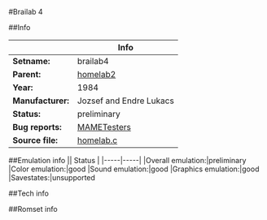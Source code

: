 #Brailab 4

##Info

||Info|
|-----|-----|
|**Setname:**|brailab4
|**Parent:**|[homelab2](homelab2.md)
|**Year:**|1984
|**Manufacturer:**|Jozsef and Endre Lukacs
|**Status:**|preliminary
|**Bug reports:**|[MAMETesters](http://mametesters.org/view_all_set.php?type=1&temporary=y&search=homelab.c)
|**Source file:**|[homelab.c](https://github.com/mamedev/mame/blob/master/src/mess/drivers/homelab.c)

##Emulation info
|| Status |
|-----|-----|
|Overall emulation:|preliminary
|Color emulation:|good
|Sound emulation:|good
|Graphics emulation:|good
|Savestates:|unsupported

##Tech info

##Romset info

<!--- START OF EDITED COMMENT DO NOT TOUCH TEXT ABOVE-->
